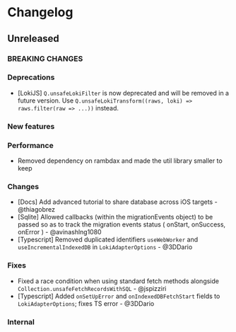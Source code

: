 # Changelog

## Unreleased

### BREAKING CHANGES

### Deprecations

- [LokiJS] `Q.unsafeLokiFilter` is now deprecated and will be removed in a future version.
    Use `Q.unsafeLokiTransform((raws, loki) => raws.filter(raw => ...))` instead.

### New features

### Performance

- Removed dependency on rambdax and made the util library smaller to keep

### Changes

- [Docs] Add advanced tutorial to share database across iOS targets - @thiagobrez
- [Sqlite] Allowed callbacks (within the migrationEvents object) to be passed so as to track the migration events status ( onStart, onSuccess, onError ) - @avinashlng1080
- [Typescript] Removed duplicated identifiers `useWebWorker` and `useIncrementalIndexedDB` in `LokiAdapterOptions` - @3DDario

### Fixes

- Fixed a race condition when using standard fetch methods alongside `Collection.unsafeFetchRecordsWithSQL` - @jspizziri
- [Typescript] Added `onSetUpError` and `onIndexedDBFetchStart` fields to `LokiAdapterOptions`; fixes TS error - @3DDario

### Internal
